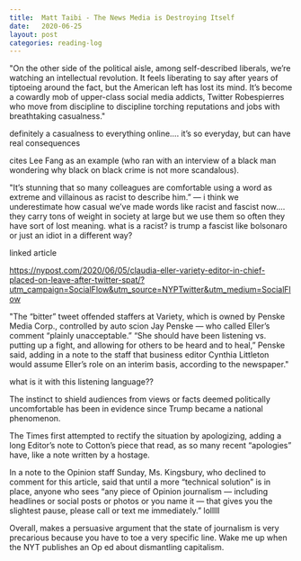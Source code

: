 ```yaml
---
title:  Matt Taibi - The News Media is Destroying Itself
date:   2020-06-25
layout: post
categories: reading-log
---
```


"On the other side of the political aisle, among self-described liberals, we’re watching an intellectual revolution. It feels liberating to say after years of tiptoeing around the fact, but the American left has lost its mind. It’s become a cowardly mob of upper-class social media addicts, Twitter Robespierres who move from discipline to discipline torching reputations and jobs with breathtaking casualness."

definitely a casualness to everything online…. it’s so everyday, but can have real consequences

cites Lee Fang as an example (who ran with an interview of a black man wondering why black on black crime is not more scandalous). 

"It’s stunning that so many colleagues are comfortable using a word as extreme and villainous as racist to describe him.” — i think we underestimate how casual we’ve made words like racist and fascist now…. they carry tons of weight in society at large but we use them so often they have sort of lost meaning. what is a racist? is trump a fascist like bolsonaro or just an idiot in a different way?

linked article 

https://nypost.com/2020/06/05/claudia-eller-variety-editor-in-chief-placed-on-leave-after-twitter-spat/?utm_campaign=SocialFlow&utm_source=NYPTwitter&utm_medium=SocialFlow

"The “bitter” tweet offended staffers at Variety, which is owned by Penske Media Corp., controlled by auto scion Jay Penske — who called Eller’s comment “plainly unacceptable.”
“She should have been listening vs. putting up a fight, and allowing for others to be heard and to heal,” Penske said, adding in a note to the staff that business editor Cynthia Littleton would assume Eller’s role on an interim basis, according to the newspaper."

what is it with this listening language??

The instinct to shield audiences from views or facts deemed politically uncomfortable has been in evidence since Trump became a national phenomenon. 

The Times first attempted to rectify the situation by apologizing, adding a long Editor’s note to Cotton’s piece that read, as so many recent “apologies” have, like a note written by a hostage.

In a note to the Opinion staff Sunday, Ms. Kingsbury, who declined to comment for this article, said that until a more “technical solution” is in place, anyone who sees “any piece of Opinion journalism — including headlines or social posts or photos or you name it — that gives you the slightest pause, please call or text me immediately.” lolllll

Overall, makes a persuasive argument that the state of journalism is very precarious because you have to toe a very specific line. Wake me up when the NYT publishes an Op ed about dismantling capitalism. 


